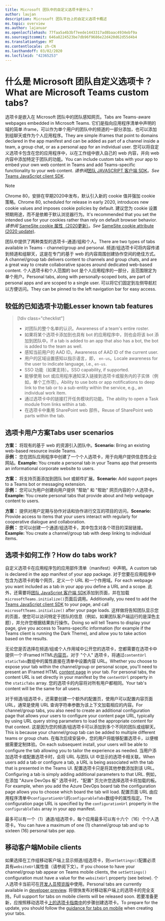 ```yaml
---
title: Microsoft 团队中的自定义选项卡是什么？
author: laujan
description: Microsoft 团队平台上的自定义选项卡概述
ms.topic: overview
ms.author: lajanuar
ms.openlocfilehash: 77faa5a4b3bf7eede1443317ad8baac4934ebf9a
ms.sourcegitcommit: 646a8224523be7db96f9686e22d420d62d55d4b4
ms.translationtype: MT
ms.contentlocale: zh-CN
ms.lasthandoff: 03/02/2020
ms.locfileid: "42365253"
---
```

# <a name="what-are-microsoft-teams-custom-tabs"></a><span data-ttu-id="dd8c2-103">什么是 Microsoft 团队自定义选项卡？</span><span class="sxs-lookup"><span data-stu-id="dd8c2-103">What are Microsoft Teams custom tabs?</span></span>

<span data-ttu-id="dd8c2-104">选项卡是嵌入在 Microsoft 团队中的团队感知网页。</span><span class="sxs-lookup"><span data-stu-id="dd8c2-104">Tabs are Teams-aware webpages embedded in Microsoft Teams.</span></span> <span data-ttu-id="dd8c2-105">它们是指向应用程序清单中声明的域的简单 iframe，可以作为单个用户的团队中的频道的一部分添加，也可以添加到组聊天或作为个人应用程序。</span><span class="sxs-lookup"><span data-stu-id="dd8c2-105">They are simple iframes that point to domains declared in the app manifest and can be added as part of a channel inside a team, a group chat, or as a personal app for an individual user.</span></span> <span data-ttu-id="dd8c2-106">您可以将自定义选项卡包含在您的应用程序中，以在工作组中嵌入自己的 web 内容，并向 web 内容中添加特定于团队的功能。</span><span class="sxs-lookup"><span data-stu-id="dd8c2-106">You can include custom tabs with your app to embed your own web content in Teams and add Teams-specific functionality to your web content.</span></span> <span data-ttu-id="dd8c2-107">*请参阅*[团队 JAVASCRIPT 客户端 SDK](/javascript/api/overview/msteams-client)。</span><span class="sxs-lookup"><span data-stu-id="dd8c2-107">*See* [Teams JavaScript client SDK](/javascript/api/overview/msteams-client).</span></span>

> [!NOTE]
> <span data-ttu-id="dd8c2-108">Chrome 80，安排在早期2020中发布，默认引入新的 cookie 值并强加 cookie 策略。</span><span class="sxs-lookup"><span data-stu-id="dd8c2-108">Chrome 80, scheduled for release in early 2020, introduces new cookie values and imposes cookie policies by default.</span></span> <span data-ttu-id="dd8c2-109">建议您为 cookie 设置预期用途，而不是依赖于默认浏览器行为。</span><span class="sxs-lookup"><span data-stu-id="dd8c2-109">It's recommended that you set the intended use for your cookies rather than rely on default browser behavior.</span></span> <span data-ttu-id="dd8c2-110">*请参阅* [SameSite cookie 属性（2020更新）](../resources/samesite-cookie-update.md)。</span><span class="sxs-lookup"><span data-stu-id="dd8c2-110">*See* [SameSite cookie attribute (2020 update)](../resources/samesite-cookie-update.md).</span></span>

<span data-ttu-id="dd8c2-111">团队中提供了两种类型的选项卡-通道/组和个人。</span><span class="sxs-lookup"><span data-stu-id="dd8c2-111">There are two types of tabs available in Teams - channel/group and personal.</span></span> <span data-ttu-id="dd8c2-112">频道/组选项卡可将内容传递到频道和组聊天，这是在专门的基于 web 的内容周围创建协作空间的绝佳方式。</span><span class="sxs-lookup"><span data-stu-id="dd8c2-112">A channel/group tab delivers content to channels and group chats, and are a great way to create collaborative spaces around dedicated web-based content.</span></span> <span data-ttu-id="dd8c2-113">个人选项卡和个人范围的 bot 是个人应用程序的一部分，且范围限定为单个用户。</span><span class="sxs-lookup"><span data-stu-id="dd8c2-113">Personal tabs, along with personally-scoped bots, are part of personal apps and are scoped to a single user.</span></span> <span data-ttu-id="dd8c2-114">可以将它们固定到左侧导航栏以方便访问。</span><span class="sxs-lookup"><span data-stu-id="dd8c2-114">They can be pinned to the left navigation bar for easy access.</span></span>

## <a name="lesser-known-tab-features"></a><span data-ttu-id="dd8c2-115">较低的已知选项卡功能</span><span class="sxs-lookup"><span data-stu-id="dd8c2-115">Lesser known tab features</span></span>

> [!div class="checklist"]
>
> * <span data-ttu-id="dd8c2-116">对团队的整个名单的认识。</span><span class="sxs-lookup"><span data-stu-id="dd8c2-116">Awareness of a team's  entire roster.</span></span>
> * <span data-ttu-id="dd8c2-117">如果将某个选项卡添加到也具有 bot 的应用程序中，则也会将该 bot 添加到团队中。</span><span class="sxs-lookup"><span data-stu-id="dd8c2-117">If a tab is added to an app that also has a bot, the bot is added to the team as well.</span></span>
> * <span data-ttu-id="dd8c2-118">感知当前用户的 AAD ID。</span><span class="sxs-lookup"><span data-stu-id="dd8c2-118">Awareness of AAD ID of the current user.</span></span>
> * <span data-ttu-id="dd8c2-119">用户的区域设置感知以指示语言，即， `en-us`。</span><span class="sxs-lookup"><span data-stu-id="dd8c2-119">Locale awareness for the user to indicate language, i.e., `en-us`.</span></span> 
> * <span data-ttu-id="dd8c2-120">SSO 功能（如果支持）。</span><span class="sxs-lookup"><span data-stu-id="dd8c2-120">SSO capability, if supported.</span></span>
> * <span data-ttu-id="dd8c2-121">能够使用 bot 或应用程序通知深入链接到选项卡或服务内的子实体（例如，单个工作项）。</span><span class="sxs-lookup"><span data-stu-id="dd8c2-121">Ability to use bots or app notifications to deep link to the tab or to a sub-entity within the service, e.g., an individual work item.</span></span>
> * <span data-ttu-id="dd8c2-122">通过选项卡中的链接打开任务模块的功能。</span><span class="sxs-lookup"><span data-stu-id="dd8c2-122">The ability to open a Task module from links within a tab.</span></span>
> * <span data-ttu-id="dd8c2-123">在选项卡中重用 SharePoint web 部件。</span><span class="sxs-lookup"><span data-stu-id="dd8c2-123">Reuse of SharePoint web parts within the tab.</span></span>

## <a name="tabs-user-scenarios"></a><span data-ttu-id="dd8c2-124">选项卡用户方案</span><span class="sxs-lookup"><span data-stu-id="dd8c2-124">Tabs user scenarios</span></span>

<span data-ttu-id="dd8c2-125">**方案：** 将现有的基于 web 的资源引入团队中。</span><span class="sxs-lookup"><span data-stu-id="dd8c2-125">**Scenario:** Bring an existing web-based resource inside Teams.</span></span> \
<span data-ttu-id="dd8c2-126">**示例：** 您在团队应用程序中创建了一个个人选项卡，用于向用户提供信息性企业网站。</span><span class="sxs-lookup"><span data-stu-id="dd8c2-126">**Example:** You create a personal tab in your Teams app that presents an informational corporate website to users.</span></span>

<span data-ttu-id="dd8c2-127">**方案：** 将支持页面添加到团队 bot 或邮件扩展。</span><span class="sxs-lookup"><span data-stu-id="dd8c2-127">**Scenario:** Add support pages to a Teams bot or messaging extension.</span></span> \
<span data-ttu-id="dd8c2-128">**示例：** 您可以为用户创建向用户提供 "帮助" 和 "帮助" 网页内容的个人选项卡。</span><span class="sxs-lookup"><span data-stu-id="dd8c2-128">**Example:** You create personal tabs that provide about and help webpage content to users.</span></span>

<span data-ttu-id="dd8c2-129">**方案：** 提供对用户定期与协作对话和协作进行交互的项目的访问。</span><span class="sxs-lookup"><span data-stu-id="dd8c2-129">**Scenario:** Provide access to items that your users interact with regularly for cooperative dialogue and collaboration.</span></span> \
<span data-ttu-id="dd8c2-130">**示例：** 您可以创建一个通道/组选项卡，其中包含对各个项目的深层链接。</span><span class="sxs-lookup"><span data-stu-id="dd8c2-130">**Example:** You create a channel/group tab with deep linking to individual items.</span></span>

## <a name="how-do-tabs-work"></a><span data-ttu-id="dd8c2-131">选项卡如何工作？</span><span class="sxs-lookup"><span data-stu-id="dd8c2-131">How do tabs work?</span></span>

<span data-ttu-id="dd8c2-132">自定义选项卡在应用程序包的应用部件清单（manifest）中声明。</span><span class="sxs-lookup"><span data-stu-id="dd8c2-132">A custom tab is declared in the app manifest of your app package.</span></span> <span data-ttu-id="dd8c2-133">对于您要在应用程序中包含为选项卡的每个网页，定义一个 URL 和一个作用域。</span><span class="sxs-lookup"><span data-stu-id="dd8c2-133">For each webpage you want included as a tab in your app you define a URL and a scope.</span></span> <span data-ttu-id="dd8c2-134">此外，还需要将[团队 JavaScript 客户端 SDK](/javascript/api/overview/msteams-client)添加到页面，并在加载`microsoftTeams.initialize()`页面后调用。</span><span class="sxs-lookup"><span data-stu-id="dd8c2-134">Additionally, you need to add the [Teams JavaScript client SDK](/javascript/api/overview/msteams-client) to your page, and call `microsoftTeams.initialize()` after your page loads.</span></span> <span data-ttu-id="dd8c2-135">这样做将告知团队显示您的页面，使您可以访问特定于团队的信息（例如，如果团队客户端运行的是深色主题），并允许您根据结果执行操作。</span><span class="sxs-lookup"><span data-stu-id="dd8c2-135">Doing so will tell Teams to display your page, give you access to Teams-specific information (for example if the Teams client is running the Dark Theme), and allow you to take action based on the results.</span></span>

<span data-ttu-id="dd8c2-136">无论您是否选择在频道/组或个人作用域中公开您的选项卡，您都需要在选项卡中提供一个 IFramed HTML[内容页](~/tabs/how-to/create-tab-pages/content-page.md)。对于 "个人" 选项卡，将通过`contentUrl` `staticTabs`数组中的属性直接在清单中设置内容 URL。</span><span class="sxs-lookup"><span data-stu-id="dd8c2-136">Whether you choose to expose your tab within the channel/group or personal scope, you'll need to present an IFramed HTML [content page](~/tabs/how-to/create-tab-pages/content-page.md) in your tab. For personal tabs, the content URL is set directly in your manifest by the `contentUrl` property in the `staticTabs` array.</span></span> <span data-ttu-id="dd8c2-137">您的选项卡的内容将对所有用户都相同。</span><span class="sxs-lookup"><span data-stu-id="dd8c2-137">Your tab's content will be the same for all users.</span></span>

<span data-ttu-id="dd8c2-138">对于频道/组选项卡，还需要创建一个额外的配置页，使用户可以配置内容页面 URL，通常是使用 URL 查询字符串参数为该上下文加载相应的内容。</span><span class="sxs-lookup"><span data-stu-id="dd8c2-138">For channel/group tabs, you also need to create an additional configuration page that allows your users to configure your content page URL, typically by using URL query string parameters to load the appropriate content for that context.</span></span> <span data-ttu-id="dd8c2-139">这是因为您的频道/组选项卡可以添加到多个不同的团队或组聊天。</span><span class="sxs-lookup"><span data-stu-id="dd8c2-139">This is because your channel/group tab can be added to multiple different teams or group chats.</span></span> <span data-ttu-id="dd8c2-140">在每次后续安装中，您的用户将能够配置选项卡，以便根据需要定制体验。</span><span class="sxs-lookup"><span data-stu-id="dd8c2-140">On each subsequent install, your users will be able to configure the tab allowing you to tailor the experience as needed.</span></span> <span data-ttu-id="dd8c2-141">当用户添加选项卡或配置选项卡时，会将 URL 与团队 UI 中显示的选项卡相关联。</span><span class="sxs-lookup"><span data-stu-id="dd8c2-141">When users add a tab or configure a tab, a URL is being associated with the tab that is presented in the Teams UI.</span></span> <span data-ttu-id="dd8c2-142">配置选项卡只是将其他参数添加到该 URL。</span><span class="sxs-lookup"><span data-stu-id="dd8c2-142">Configuring a tab is simply adding additional parameters to that URL.</span></span> <span data-ttu-id="dd8c2-143">例如，在添加 "Azure DevOps 板" 选项卡时，"配置" 页允许您选择选项卡将加载的板。</span><span class="sxs-lookup"><span data-stu-id="dd8c2-143">For example, when you add the Azure DevOps board tab the configuration page allows you to choose which board the tab will load.</span></span> <span data-ttu-id="dd8c2-144">配置页面 URL 由应用程序清单中`configurationUrl`的`configurableTabs`数组中的属性指定。</span><span class="sxs-lookup"><span data-stu-id="dd8c2-144">The configuration page URL is specified by the  `configurationUrl` property in the `configurableTabs` array in your app manifest.</span></span>

<span data-ttu-id="dd8c2-145">最多可以有一个（1）通道/组选项卡，每个应用最多可以有十六个（16）个个人选项卡。</span><span class="sxs-lookup"><span data-stu-id="dd8c2-145">You can have a maximum of one (1) channel/group tab and up to sixteen (16) personal tabs per app.</span></span>

## <a name="mobile-clients"></a><span data-ttu-id="dd8c2-146">移动客户端</span><span class="sxs-lookup"><span data-stu-id="dd8c2-146">Mobile clients</span></span>

<span data-ttu-id="dd8c2-147">如果选择在工作组移动客户端上显示频道/组选项卡，则`setSettings()`配置必须具有`websiteUrl`属性值（请参阅下文）。</span><span class="sxs-lookup"><span data-stu-id="dd8c2-147">If you choose to have your channel/group tab appear on Teams mobile clients, the `setSettings()` configuration must have a value for the `websiteUrl` property (see below).</span></span> <span data-ttu-id="dd8c2-148">个人选项卡当前可在[开发人员预览版](~/resources/dev-preview/developer-preview-intro.md)中使用。</span><span class="sxs-lookup"><span data-stu-id="dd8c2-148">Personal tabs are currently available in [developer preview](~/resources/dev-preview/developer-preview-intro.md).</span></span> <span data-ttu-id="dd8c2-149">将很快发布对移动客户端上的选项卡的完全支持。</span><span class="sxs-lookup"><span data-stu-id="dd8c2-149">Full support for tabs on mobile clients will be released soon.</span></span> <span data-ttu-id="dd8c2-150">若要准备更新，应按照移动选项卡[上的选项卡指南中](~/tabs/design/tabs-mobile.md)的步骤创建选项卡。</span><span class="sxs-lookup"><span data-stu-id="dd8c2-150">To prepare for the update, you should follow the [guidance for tabs on mobile](~/tabs/design/tabs-mobile.md) when creating your tabs.</span></span>
